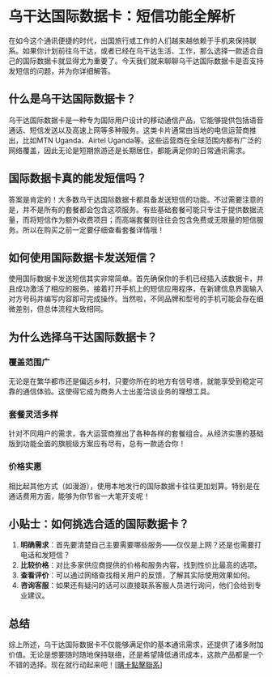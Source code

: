 # 乌干达国际数据卡：短信功能全解析

在如今这个通讯便捷的时代，出国旅行或工作的人们越来越依赖于手机来保持联系。如果你计划前往乌干达，或者已经在乌干达生活、工作，那么选择一款适合自己的国际数据卡就显得尤为重要了。今天我们就来聊聊乌干达国际数据卡是否支持发短信的问题，并为你详细解答。

## 什么是乌干达国际数据卡？

乌干达国际数据卡是一种专为国际用户设计的移动通信产品，它能够提供包括语音通话、短信发送以及高速上网等多种服务。这类卡片通常由当地的电信运营商推出，比如MTN Uganda、Airtel Uganda等。这些运营商在全球范围内都有广泛的网络覆盖，因此无论是短期旅游还是长期居住，都能满足你的日常通讯需求。

## 国际数据卡真的能发短信吗？

答案是肯定的！大多数乌干达国际数据卡都具备发送短信的功能。不过需要注意的是，并不是所有的套餐都会包含这项服务。有些基础套餐可能只专注于提供数据流量，而将短信作为额外收费项目；而高端套餐则往往会包含免费或无限量的短信服务。所以在购买之前一定要仔细查看套餐详情哦！

## 如何使用国际数据卡发送短信？

使用国际数据卡发送短信其实非常简单。首先确保你的手机已经插入该数据卡，并且成功激活了相应的服务。接着打开手机上的短信应用程序，在新建信息界面输入对方号码并编写内容即可完成操作。当然啦，不同品牌和型号的手机可能会存在细微差别，但总体流程大致相同。

## 为什么选择乌干达国际数据卡？

### 覆盖范围广
无论是在繁华都市还是偏远乡村，只要你所在的地方有信号塔，就能享受到稳定可靠的通信体验。这使得它成为商务人士出差洽谈业务的理想工具。

### 套餐灵活多样
针对不同用户的需求，各大运营商推出了各种各样的套餐组合。从经济实惠的基础版到功能全面的旗舰级方案应有尽有，总有一款适合你！

### 价格实惠
相比起其他方式（如漫游），使用本地发行的国际数据卡往往更加划算。特别是在通话费用方面，能够为你节省一大笔开支呢！

## 小贴士：如何挑选合适的国际数据卡？

1. **明确需求**：首先要清楚自己主要需要哪些服务——仅仅是上网？还是也需要打电话和发短信？
2. **比较价格**：对比多家供应商提供的价格和服务内容，找到性价比最高的选项。
3. **查看评价**：可以通过网络查找相关用户的反馈，了解其实际使用效果如何。
4. **咨询客服**：如果还有疑问的话可以直接联系客服人员进行询问，他们会给到专业建议。

## 总结

综上所述，乌干达国际数据卡不仅能够满足你的基本通讯需求，还提供了诸多附加价值。无论是想要随时随地保持联络，还是希望降低通讯成本，这款产品都是一个不错的选择。现在就行动起来吧！[[購卡點擊聯系](https://t.me/s/esim1088)]